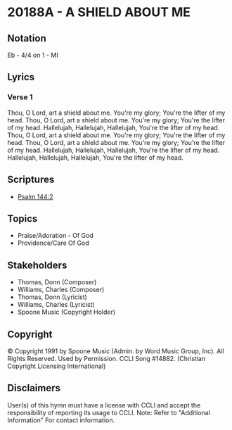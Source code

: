 # 20188A - A SHIELD ABOUT ME

## Notation

Eb - 4/4 on 1 - MI

## Lyrics

### Verse 1

Thou, O Lord, art a shield about me.  You're my glory; You're the lifter of my head. Thou, O Lord, art a shield about me.  You're my glory; You're the lifter of my head. Hallelujah, Hallelujah, Hallelujah, You're the lifter of my head. Thou, O Lord, art a shield about me. You're my glory; You're the lifter of my head. Thou, O Lord, art a shield about me. You're my glory; You're the lifter of my head. Hallelujah, Hallelujah, Hallelujah, You're the lifter of my head. Hallelujah, Hallelujah, Hallelujah, You're the lifter of my head.


## Scriptures

- [Psalm 144:2](https://www.biblegateway.com/passage/?search=Psalm%20144%3A2)

## Topics

- Praise/Adoration - Of God
- Providence/Care Of God

## Stakeholders

- Thomas, Donn (Composer)
- Williams, Charles (Composer)
- Thomas, Donn (Lyricist)
- Williams, Charles (Lyricist)
- Spoone Music (Copyright Holder)

## Copyright

© Copyright 1991 by  Spoone Music (Admin. by Word Music Group, Inc). All Rights Reserved. Used by Permission. CCLI Song #14882.
(Christian Copyright Licensing International)

## Disclaimers

User(s) of this hymn must have a license with CCLI and accept the responsibility of reporting its usage to CCLI.
Note: Refer to "Additional Information" For contact information.

